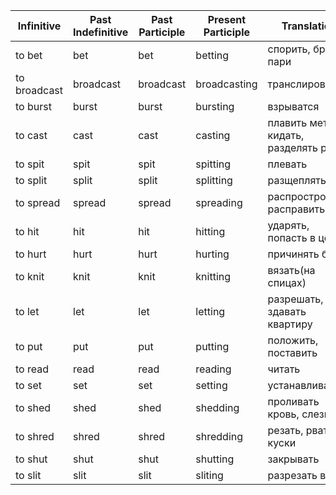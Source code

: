 | Infinitive | Past Indefinitive | Past Participle | Present Participle | Translation
--- | --- | --- | --- | ---
to bet  | bet | bet | betting | спорить, брать пари
to broadcast | broadcast | broadcast | broadcasting | транслировать
to burst | burst | burst | bursting | взрыватся
to cast | cast | cast | casting | плавить метал, кидать, разделять роли
to spit | spit | spit | spitting | плевать
to split | split | split | splitting | разщеплять
to spread | spread | spread | spreading | распростронять, расправить
to hit | hit | hit | hitting | ударять, попасть в цель
to hurt | hurt | hurt | hurting | причинять боль
to knit | knit | knit | knitting | вязать(на спицах)
to let | let | let | letting | разрешать, здавать квартиру
to put | put | put | putting | положить, поставить
to read | read | read | reading | читать
to set | set | set | setting | устанавливать
to shed | shed | shed | shedding | проливать кровь, слезы
to shred | shred | shred | shredding | резать, рвать на куски
to shut | shut | shut | shutting | закрывать
to slit | slit | slit | sliting | разрезать в




